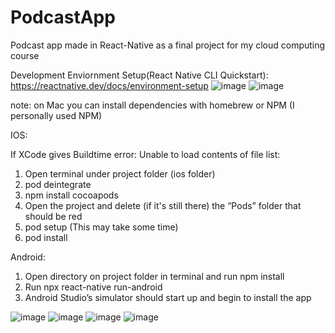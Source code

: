 # PodcastApp
Podcast app made in React-Native as a final project for my cloud computing course

Development Enviornment Setup(React Native CLI Quickstart):
https://reactnative.dev/docs/environment-setup
![image](https://user-images.githubusercontent.com/98552375/166547681-67ecef46-7464-4172-b0f7-ef95123c096e.png)
![image](https://user-images.githubusercontent.com/98552375/166548721-475ebe13-7990-47ad-9076-ba3ecbda1593.png)

note: on Mac you can install dependencies with homebrew or NPM (I personally used NPM)


IOS:

If XCode gives Buildtime error: Unable to load contents of file list:
1.	Open terminal under project folder (ios folder)
2.	pod deintegrate
3.	npm install cocoapods
4.	Open the project and delete (if it's still there) the “Pods” folder that should be red
5.	pod setup (This may take some time)
6.	pod install


Android:
1. Open directory on project folder in terminal and run npm install
2. Run npx react-native run-android
3. Android Studio’s simulator should start up and begin to install the app

![image](https://user-images.githubusercontent.com/98552375/165719194-6ed57c1f-8125-4d5f-9ead-8297c7b9c9e7.png)
![image](https://user-images.githubusercontent.com/98552375/165719349-c5d37eea-c916-4cd9-9fc8-091f2c72f2db.png)
![image](https://user-images.githubusercontent.com/98552375/165719469-39d835af-907f-4f3f-8858-46907e658d4d.png)
![image](https://user-images.githubusercontent.com/98552375/165719618-28876b6d-a404-434a-aa52-d236fc2d9c88.png)

